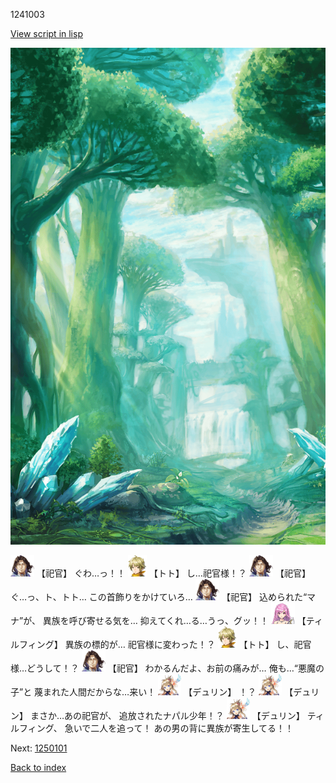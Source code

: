 1241003

[View script in lisp](../scripts/1241003.txt)

![forest.png](../images/backgrounds/forest.png)

<img src="../images/units/5.png" alt="5.png" height="34"/>
【祀官】
ぐわ…っ！！

<img src="../images/units/4.png" alt="4.png" height="34"/>
【トト】
し…祀官様！？

<img src="../images/units/5.png" alt="5.png" height="34"/>
【祀官】
ぐ…っ、ト、トト…
この首飾りをかけていろ…

<img src="../images/units/5.png" alt="5.png" height="34"/>
【祀官】
込められた“マナ”が、
異族を呼び寄せる気を…
抑えてくれ…る…うっ、グッ！！

<img src="../images/units/24.png" alt="24.png" height="34"/>
【ティルフィング】
異族の標的が…
祀官様に変わった！？

<img src="../images/units/4.png" alt="4.png" height="34"/>
【トト】
し、祀官様…どうして！？

<img src="../images/units/5.png" alt="5.png" height="34"/>
【祀官】
わかるんだよ、お前の痛みが…
俺も…“悪魔の子”と
蔑まれた人間だからな…来い！

<img src="../images/units/0.png" alt="0.png" height="34"/>
【デュリン】
！？

<img src="../images/units/0.png" alt="0.png" height="34"/>
【デュリン】
まさか…あの祀官が、
追放されたナパル少年！？

<img src="../images/units/0.png" alt="0.png" height="34"/>
【デュリン】
ティルフィング、
急いで二人を追って！
あの男の背に異族が寄生してる！！

Next: [1250101](1250101.md)

[Back to index](index.md)
